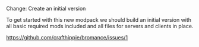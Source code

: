 Change: Create an initial version

To get started with this new modpack we should build an initial version with
all basic required mods included and all files for servers and clients in
place.

https://github.com/crafthippie/bromance/issues/1
